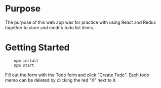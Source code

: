 # Purpose
The purpose of this web app was for practice with using React and Redux together to store and modify todo list items.
  
  
# Getting Started

``` bash
    npm install
    npm start
```

Fill out the form with the Todo form and click "Create Todo".  Each todo memo can be deleted by clicking the red "X" next to it.